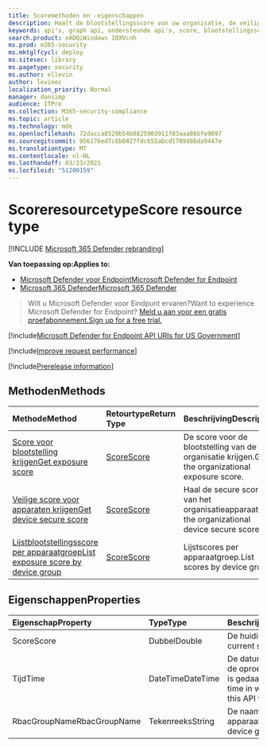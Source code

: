 ```yaml
---
title: Scoremethoden en -eigenschappen
description: Haalt de blootstellingsscore van uw organisatie, de veilige apparaatscore en de blootstellingsscore per apparaatgroep op
keywords: api's, graph api, ondersteunde api's, score, blootstellingsscore, veilige apparaatscore, blootstellingsscore per apparaatgroep
search.product: eADQiWindows 10XVcnh
ms.prod: m365-security
ms.mktglfcycl: deploy
ms.sitesec: library
ms.pagetype: security
ms.author: ellevin
author: levinec
localization_priority: Normal
manager: dansimp
audience: ITPro
ms.collection: M365-security-compliance
ms.topic: article
ms.technology: mde
ms.openlocfilehash: 72dacca8529b54b082590d911f03aaa86bfe9097
ms.sourcegitcommit: 956176ed7c8b8427fdc655abcd1709d86da9447e
ms.translationtype: MT
ms.contentlocale: nl-NL
ms.lasthandoff: 03/23/2021
ms.locfileid: "51200159"
---
```

# <a name="score-resource-type"></a><span data-ttu-id="fc022-104">Scoreresourcetype</span><span class="sxs-lookup"><span data-stu-id="fc022-104">Score resource type</span></span>

[!INCLUDE [Microsoft 365 Defender rebranding](../../includes/microsoft-defender.md)]


<span data-ttu-id="fc022-105">**Van toepassing op:**</span><span class="sxs-lookup"><span data-stu-id="fc022-105">**Applies to:**</span></span>
- [<span data-ttu-id="fc022-106">Microsoft Defender voor Endpoint</span><span class="sxs-lookup"><span data-stu-id="fc022-106">Microsoft Defender for Endpoint</span></span>](https://go.microsoft.com/fwlink/?linkid=2154037)
- [<span data-ttu-id="fc022-107">Microsoft 365 Defender</span><span class="sxs-lookup"><span data-stu-id="fc022-107">Microsoft 365 Defender</span></span>](https://go.microsoft.com/fwlink/?linkid=2118804)

> <span data-ttu-id="fc022-108">Wilt u Microsoft Defender voor Eindpunt ervaren?</span><span class="sxs-lookup"><span data-stu-id="fc022-108">Want to experience Microsoft Defender for Endpoint?</span></span> [<span data-ttu-id="fc022-109">Meld u aan voor een gratis proefabonnement.</span><span class="sxs-lookup"><span data-stu-id="fc022-109">Sign up for a free trial.</span></span>](https://www.microsoft.com/microsoft-365/windows/microsoft-defender-atp?ocid=docs-wdatp-exposedapis-abovefoldlink) 

[!include[Microsoft Defender for Endpoint API URIs for US Government](../../includes/microsoft-defender-api-usgov.md)]

[!include[Improve request performance](../../includes/improve-request-performance.md)]


[!include[Prerelease information](../../includes/prerelease.md)]

## <a name="methods"></a><span data-ttu-id="fc022-110">Methoden</span><span class="sxs-lookup"><span data-stu-id="fc022-110">Methods</span></span>

<span data-ttu-id="fc022-111">Methode</span><span class="sxs-lookup"><span data-stu-id="fc022-111">Method</span></span> |<span data-ttu-id="fc022-112">Retourtype</span><span class="sxs-lookup"><span data-stu-id="fc022-112">Return Type</span></span> |<span data-ttu-id="fc022-113">Beschrijving</span><span class="sxs-lookup"><span data-stu-id="fc022-113">Description</span></span>
:---|:---|:---
[<span data-ttu-id="fc022-114">Score voor blootstelling krijgen</span><span class="sxs-lookup"><span data-stu-id="fc022-114">Get exposure score</span></span>](get-exposure-score.md) | [<span data-ttu-id="fc022-115">Score</span><span class="sxs-lookup"><span data-stu-id="fc022-115">Score</span></span>](score.md) | <span data-ttu-id="fc022-116">De score voor de blootstelling van de organisatie krijgen.</span><span class="sxs-lookup"><span data-stu-id="fc022-116">Get the organizational exposure score.</span></span>
[<span data-ttu-id="fc022-117">Veilige score voor apparaten krijgen</span><span class="sxs-lookup"><span data-stu-id="fc022-117">Get device secure score</span></span>](get-device-secure-score.md) | [<span data-ttu-id="fc022-118">Score</span><span class="sxs-lookup"><span data-stu-id="fc022-118">Score</span></span>](score.md) | <span data-ttu-id="fc022-119">Haal de secure score van het organisatieapparaat.</span><span class="sxs-lookup"><span data-stu-id="fc022-119">Get the organizational device secure score.</span></span>
[<span data-ttu-id="fc022-120">Lijstblootstellingsscore per apparaatgroep</span><span class="sxs-lookup"><span data-stu-id="fc022-120">List exposure score by device group</span></span>](get-machine-group-exposure-score.md)| [<span data-ttu-id="fc022-121">Score</span><span class="sxs-lookup"><span data-stu-id="fc022-121">Score</span></span>](score.md) | <span data-ttu-id="fc022-122">Lijstscores per apparaatgroep.</span><span class="sxs-lookup"><span data-stu-id="fc022-122">List scores by device group.</span></span>

## <a name="properties"></a><span data-ttu-id="fc022-123">Eigenschappen</span><span class="sxs-lookup"><span data-stu-id="fc022-123">Properties</span></span>

<span data-ttu-id="fc022-124">Eigenschap</span><span class="sxs-lookup"><span data-stu-id="fc022-124">Property</span></span> |  <span data-ttu-id="fc022-125">Type</span><span class="sxs-lookup"><span data-stu-id="fc022-125">Type</span></span>    |   <span data-ttu-id="fc022-126">Beschrijving</span><span class="sxs-lookup"><span data-stu-id="fc022-126">Description</span></span>
:---|:---|:---
<span data-ttu-id="fc022-127">Score</span><span class="sxs-lookup"><span data-stu-id="fc022-127">Score</span></span> | <span data-ttu-id="fc022-128">Dubbel</span><span class="sxs-lookup"><span data-stu-id="fc022-128">Double</span></span> | <span data-ttu-id="fc022-129">De huidige score.</span><span class="sxs-lookup"><span data-stu-id="fc022-129">The current score.</span></span>
<span data-ttu-id="fc022-130">Tijd</span><span class="sxs-lookup"><span data-stu-id="fc022-130">Time</span></span> | <span data-ttu-id="fc022-131">DateTime</span><span class="sxs-lookup"><span data-stu-id="fc022-131">DateTime</span></span> | <span data-ttu-id="fc022-132">De datum en tijd waarin de oproep voor deze API is gedaan.</span><span class="sxs-lookup"><span data-stu-id="fc022-132">The date and time in which the call for this API was made.</span></span>
<span data-ttu-id="fc022-133">RbacGroupName</span><span class="sxs-lookup"><span data-stu-id="fc022-133">RbacGroupName</span></span> | <span data-ttu-id="fc022-134">Tekenreeks</span><span class="sxs-lookup"><span data-stu-id="fc022-134">String</span></span> | <span data-ttu-id="fc022-135">De naam van de apparaatgroep.</span><span class="sxs-lookup"><span data-stu-id="fc022-135">The device group name.</span></span>
